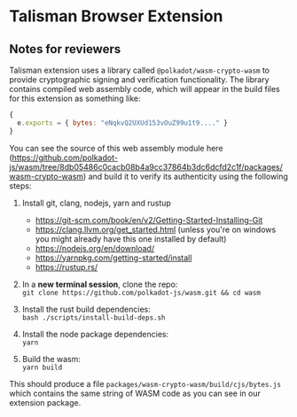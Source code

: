 # Talisman Browser Extension

## Notes for reviewers

Talisman extension uses a library called `@polkadot/wasm-crypto-wasm` to provide cryptographic signing and verification functionality. The library contains compiled web assembly code, which will appear in the build files for this extension as something like:

```js
{
  e.exports = { bytes: "eNqkvQ2UXUd153vOuZ99u1t9...." }
}
```

You can see the source of this web assembly module here (https://github.com/polkadot-js/wasm/tree/8db05486c0cacb08b4a9cc37864b3dc6dcfd2c1f/packages/wasm-crypto-wasm) and build it to verify its authenticity using the following steps:

1. Install git, clang, nodejs, yarn and rustup

   - https://git-scm.com/book/en/v2/Getting-Started-Installing-Git
   - https://clang.llvm.org/get_started.html (unless you're on windows you might already have this one installed by default)
   - https://nodejs.org/en/download/
   - https://yarnpkg.com/getting-started/install
   - https://rustup.rs/

2. In a **new terminal session**, clone the repo:  
   `git clone https://github.com/polkadot-js/wasm.git && cd wasm`

3. Install the rust build dependencies:  
   `bash ./scripts/install-build-deps.sh`

4. Install the node package dependencies:  
   `yarn`

5. Build the wasm:  
   `yarn build`

This should produce a file `packages/wasm-crypto-wasm/build/cjs/bytes.js` which contains the same string of WASM code as you can see in our extension package.
